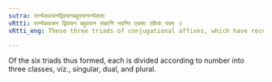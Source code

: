 ```yaml
---
sutra: तान्येकवचनद्विवचनबहुवचनान्येकशः
vRtti: तान्येकवचन द्विवचन बहुवचन संज्ञानि भवन्ति एकशः एकैकं पदम् ॥
vRtti_eng: These three triads of conjugational affixes, which have received the names of Lowest &c, are called (as regard the three expressions in each triad) severally 'the expression for one' (singular) 'the expression for two' (dual), and 'the expression for many' (plural).

---
```

Of the six triads thus formed, each is divided according to number into three classes, viz., singular, dual, and plural.